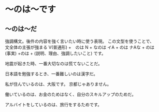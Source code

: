 # 〜のは〜です



## 〜のは〜だ
強調構文。後件の内容を強く言いたい時に使う表現。
この文型を使うことで、文全体の主張が強まる
V(普通形) +　のは N + なのは イA + のは ナAな + のは   (事実) +のは + (説明、理由、強調したいこと) です。

地震が起きた時、一番大切なのは慌てないことだ。

日本語を勉強するとき、一番難しいのは漢字だ。

私が住んでいるのは、大阪です。
京都じゃありません。

働いているのは、お金のためはなく、自分のスキルアップのためだ。

アルバイトをしているのは、旅行をするためです。

